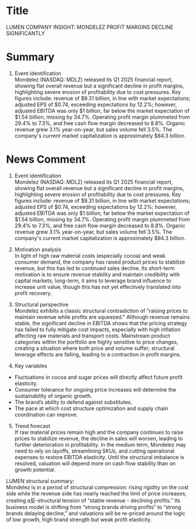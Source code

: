 # Title
LUMEN COMPANY INSIGHT: MONDELEZ PROFIT MARGINS DECLINE SIGNIFICANTLY

# Summary
1. Event identification  
Mondelez (NASDAQ: MDLZ) released its Q1 2025 financial report, showing flat overall revenue but a significant decline in profit margins, highlighting severe erosion of profitability due to cost pressures. Key figures include: revenue of $9.31 billion, in line with market expectations; adjusted EPS of $0.74, exceeding expectations by 12.2%; however, adjusted EBITDA was only $1 billion, far below the market expectation of $1.54 billion, missing by 34.7%. Operating profit margin plummeted from 29.4% to 7.3%, and free cash flow margin decreased to 8.8%. Organic revenue grew 3.1% year-on-year, but sales volume fell 3.5%. The company's current market capitalization is approximately $84.3 billion.  

# News Comment
1. Event identification  
Mondelez (NASDAQ: MDLZ) released its Q1 2025 financial report, showing flat overall revenue but a significant decline in profit margins, highlighting severe erosion of profitability due to cost pressures. Key figures include: revenue of $9.31 billion, in line with market expectations; adjusted EPS of $0.74, exceeding expectations by 12.2%; however, adjusted EBITDA was only $1 billion, far below the market expectation of $1.54 billion, missing by 34.7%. Operating profit margin plummeted from 29.4% to 7.3%, and free cash flow margin decreased to 8.8%. Organic revenue grew 3.1% year-on-year, but sales volume fell 3.5%. The company's current market capitalization is approximately $84.3 billion.  

2. Motivation analysis  
In light of high raw material costs (especially cocoa) and weak consumer demand, the company has raised product prices to stabilize revenue, but this has led to continued sales decline. Its short-term motivation is to ensure revenue stability and maintain credibility with capital markets; long-term, it aims to leverage brand influence to increase unit value, though this has not yet effectively translated into profit recovery.  

3. Structural perspective  
Mondelez exhibits a classic structural contradiction of "raising prices to maintain revenue while profits are squeezed." Although revenue remains stable, the significant decline in EBITDA shows that the pricing strategy has failed to fully mitigate cost impacts, especially with high inflation affecting raw materials and transport costs. Mainstream product categories within the portfolio are highly sensitive to price changes, creating a situation where both price and volume suffer; structural leverage effects are failing, leading to a contraction in profit margins.  

4. Key variables  
- Fluctuations in cocoa and sugar prices will directly affect future profit elasticity.  
- Consumer tolerance for ongoing price increases will determine the sustainability of organic growth.  
- The brand’s ability to defend against substitutes.  
- The pace at which cost structure optimization and supply chain coordination can improve.  

5. Trend forecast  
If raw material prices remain high and the company continues to raise prices to stabilize revenue, the decline in sales will worsen, leading to further deterioration in profitability. In the medium term, Mondelez may need to rely on layoffs, streamlining SKUs, and cutting operational expenses to restore EBITDA elasticity. Until the structural imbalance is resolved, valuation will depend more on cash flow stability than on growth potential.  

LUMEN structural summary:  
Mondelez is in a period of structural compression: rising rigidity on the cost side while the revenue side has nearly reached the limit of price increases, creating a反-structural tension of “stable revenue - declining profits.” Its business model is shifting from “strong brands driving profits” to “strong brands delaying decline,” and valuations will be re-priced around the logic of low growth, high brand strength but weak profit elasticity.
